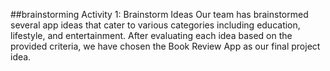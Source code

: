 ##brainstorming
Activity 1: Brainstorm Ideas
Our team has brainstormed several app ideas that cater to various categories including education, lifestyle, and entertainment. After evaluating each idea based on the provided criteria, we have chosen the Book Review App as our final project idea.

